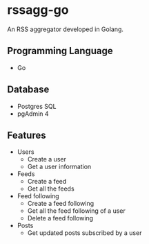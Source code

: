 # rssagg-go

An RSS aggregator developed in Golang.

## Programming Language 

- Go

## Database

- Postgres SQL
- pgAdmin 4

## Features

- Users
  - Create a user
  - Get a user information
- Feeds
  - Create a feed
  - Get all the feeds
- Feed following
  - Create a feed following
  - Get all the feed following of a user
  - Delete a feed following
- Posts
  - Get updated posts subscribed by a user
